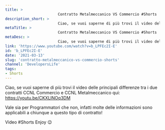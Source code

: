 ```yaml
---
title: > 
                        Contratto Metalmeccanico VS Commercio #Shorts
description_short: > 
                        Ciao, se vuoi saperne di più trovi il video delle principali differenze tra i due contratti CCNL Commercio e CCNL Metalmeccanico ...
metaTitle: > 
                        Contratto Metalmeccanico VS Commercio #Shorts
metaDesc: > 
                        Ciao, se vuoi saperne di più trovi il video delle principali differenze tra i due contratti CCNL Commercio e CCNL Metalmeccanico ...
link: 'https://www.youtube.com/watch?v=b_LPFEc2I-E'
id: 'b_LPFEc2I-E'
date: '2021-03-13'
slug: 'contratto-metalmeccanico-vs-commercio-shorts'
channel: 'DevelopersLife'
tags: 
- Shorts
---
```

Ciao, se vuoi saperne di più trovi il video delle principali differenze tra i due contratti CCNL Commercio e CCNL Metalmeccanico qui: https://youtu.be/CKXLINOq3DM

Vale sia per Programmatori che non, infatti molte delle informazioni sono applicabili a chiunque a questo tipo di contratto!

Video #Shorts Enjoy 😉